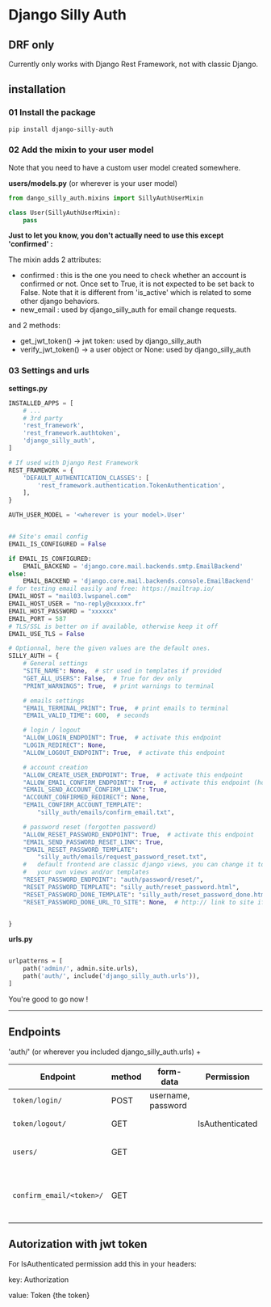 # Django Silly Auth

## DRF only

Currently only works with Django Rest Framework, not with classic Django.

## installation

### 01 Install the package

```sh
pip install django-silly-auth
```

### 02 Add the mixin to your user model

Note that you need to have a custom user model created somewhere.

**users/models.py** (or wherever is your user model)
```python
from dango_silly_auth.mixins import SillyAuthUserMixin

class User(SillyAuthUserMixin):
    pass

```

**Just to let you know, you don't actually need to use this except 'confirmed' :**

The mixin adds 2 attributes:

- confirmed : this is the one you need to check whether an account is confirmed or not. Once set to True, it is not expected to be set back to False.
Note that it is different from 'is_active' which is related to some other django behaviors.
- new_email : used by django_silly_auth for email change requests.

and 2 methods:

- get_jwt_token() -> jwt token: used by django_silly_auth
- verify_jwt_token() -> a user object or None: used by django_silly_auth

### 03 Settings and urls

**settings.py**
```python
INSTALLED_APPS = [
    # ...
    # 3rd party
    'rest_framework',
    'rest_framework.authtoken',
    'django_silly_auth',
]

# If used with Django Rest Framework
REST_FRAMEWORK = {
    'DEFAULT_AUTHENTICATION_CLASSES': [
        'rest_framework.authentication.TokenAuthentication',
    ],
}

AUTH_USER_MODEL = '<wherever is your model>.User'


## Site's email config
EMAIL_IS_CONFIGURED = False

if EMAIL_IS_CONFIGURED:
    EMAIL_BACKEND = 'django.core.mail.backends.smtp.EmailBackend'
else:
    EMAIL_BACKEND = 'django.core.mail.backends.console.EmailBackend'
# for testing email easily and free: https://mailtrap.io/
EMAIL_HOST = "mail03.lwspanel.com"
EMAIL_HOST_USER = "no-reply@xxxxxx.fr"
EMAIL_HOST_PASSWORD = "xxxxxx"
EMAIL_PORT = 587
# TLS/SSL is better on if available, otherwise keep it off
EMAIL_USE_TLS = False

# Optionnal, here the given values are the default ones.
SILLY_AUTH = {
    # General settings
    "SITE_NAME": None,  # str used in templates if provided
    "GET_ALL_USERS": False,  # True for dev only
    "PRINT_WARNINGS": True,  # print warnings to terminal

    # emails settings
    "EMAIL_TERMINAL_PRINT": True,  # print emails to terminal
    "EMAIL_VALID_TIME": 600,  # seconds

    # login / logout
    "ALLOW_LOGIN_ENDPOINT": True,  # activate this endpoint
    "LOGIN_REDIRECT": None,
    "ALLOW_LOGOUT_ENDPOINT": True,  # activate this endpoint

    # account creation
    "ALLOW_CREATE_USER_ENDPOINT": True,  # activate this endpoint
    "ALLOW_EMAIL_CONFIRM_ENDPOINT": True,  # activate this endpoint (hook for email link)
    "EMAIL_SEND_ACCOUNT_CONFIRM_LINK": True,
    "ACCOUNT_CONFIRMED_REDIRECT": None,
    "EMAIL_CONFIRM_ACCOUNT_TEMPLATE":
        "silly_auth/emails/confirm_email.txt",

    # password reset (forgotten password)
    "ALLOW_RESET_PASSWORD_ENDPOINT": True,  # activate this endpoint
    "EMAIL_SEND_PASSWORD_RESET_LINK": True,
    "EMAIL_RESET_PASSWORD_TEMPLATE":
        "silly_auth/emails/request_password_reset.txt",
    #   default frontend are classic django views, you can change it to
    #   your own views and/or templates
    "RESET_PASSWORD_ENDPOINT": "auth/password/reset/",
    "RESET_PASSWORD_TEMPLATE": "silly_auth/reset_password.html",
    "RESET_PASSWORD_DONE_TEMPLATE": "silly_auth/reset_password_done.html",
    "RESET_PASSWORD_DONE_URL_TO_SITE": None,  # http:// link to site if provided


}

```
**urls.py**
```python

urlpatterns = [
    path('admin/', admin.site.urls),
    path('auth/', include('django_silly_auth.urls')),
]


```
You're good to go now !

<hr>

## Endpoints
'auth/' (or wherever you included django_silly_auth.urls) +

|Endpoint | method | form-data | Permission | Effects |
|---|---|---|---|---|
| `token/login/` | POST | username, password | | get a jwt token |
| `token/logout/` | GET |  | IsAuthenticated | force delete token |
| `users/` | GET | | | get all users (use only for dev) |
| `confirm_email/<token>/` | GET |  |  | activate from the email link, set user.confirmed to True |

## Autorization with jwt token
For IsAuthenticated permission add this in your headers:

key: Authorization

value: Token {the token}
